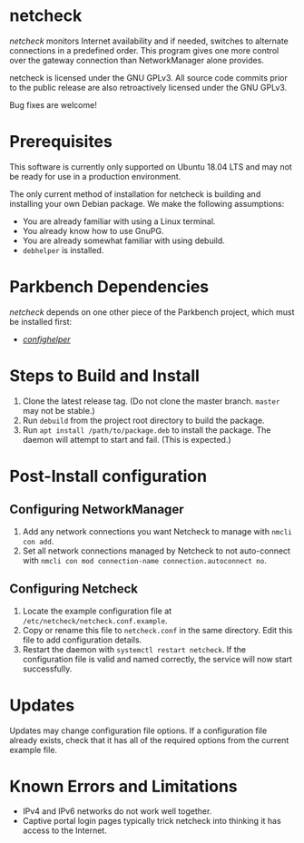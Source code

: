 # netcheck

_netcheck_ monitors Internet availability and if needed, switches to alternate connections in a predefined order. This program gives one more control over the gateway connection than NetworkManager alone provides.

netcheck is licensed under the GNU GPLv3. All source code commits prior to the public release are also retroactively licensed under the GNU GPLv3.

Bug fixes are welcome!

# Prerequisites

This software is currently only supported on Ubuntu 18.04 LTS and may not be ready for use in a production environment.

The only current method of installation for netcheck is building and installing your own Debian package. We make the following assumptions:

*    You are already familiar with using a Linux terminal.
*    You already know how to use GnuPG.
*    You are already somewhat familiar with using debuild.
*    `debhelper` is installed.

# Parkbench Dependencies

_netcheck_ depends on one other piece of the Parkbench project, which must be installed first:

* [_confighelper_](https://github.com/park-bench/confighelper)

# Steps to Build and Install

1. Clone the latest release tag. (Do not clone the master branch. `master` may not be stable.)
2. Run `debuild` from the project root directory to build the package.
3. Run `apt install /path/to/package.deb` to install the package. The daemon will attempt to start and fail. (This is expected.)

# Post-Install configuration

## Configuring NetworkManager
1. Add any network connections you want Netcheck to manage with `nmcli con add`.
2. Set all network connections managed by Netcheck to not auto-connect with `nmcli con mod connection-name connection.autoconnect no`.

## Configuring Netcheck
1. Locate the example configuration file at `/etc/netcheck/netcheck.conf.example`.
2. Copy or rename this file to `netcheck.conf` in the same directory. Edit this file to add configuration details.
3. Restart the daemon with `systemctl restart netcheck`. If the configuration file is valid and named correctly, the service will now start successfully.

# Updates

Updates may change configuration file options. If a configuration file already exists, check that it has all of the required options from the current example file.

# Known Errors and Limitations

* IPv4 and IPv6 networks do not work well together.
* Captive portal login pages typically trick netcheck into thinking it has access to the Internet.

